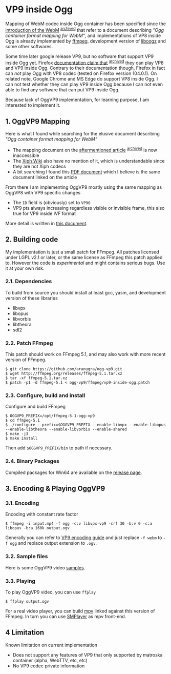 
# VP9 inside Ogg

Mapping of WebM codec inside Ogg container has been specified since
the [introduction of the WebM][1] <sup>[archived][9]</sup> that refer to a document describing
 _"Ogg container format mapping for WebM"_, and implementations
of VP8 inside Ogg is already implemented by [ffmpeg][3],
development version of [liboogz][4] and some other softwares.

Some time later google release VP9, but no software that support VP9 inside Ogg yet.
Firefox [documentation claim that][5] <sup>[archived][8]</sup> they can play VP8 and VP9 inside Ogg.
Contrary to their documentation though, Firefox in fact can *not* play Ogg with VP8 codec
(tested on Firefox version 104.0.1). On related note, Google Chrome and MS Edge do
support VP8 inside Ogg. I can not test whether they can play VP9 inside 
Ogg because I can not even able to find any software that can put VP9 inside Ogg.

Because lack of OggVP9 implementation, for learning purpose, I am interested to implement it.


## 1. OggVP9 Mapping

Here is what I found while searching for the elusive document describing  _"Ogg container format mapping for WebM"_

- The mapping document on the [aftermentioned article][1] <sup>[archived][9]</sup> is now inaccessible
- The [Xiph Wiki][6] also have no mention of it, which is understandable since they are not Xiph codecs
- A bit searching I found this [PDF document][2] which I believe is the same document linked on the article

From there I am implementing OggVP9 mostly using the same mapping as OggVP8 with VP9 specific changes

- The `ID` field is (obviously) set to `VP90`
- VP9 pts always increasing regardless visible or invisible frame, this also true for VP9 inside IVF format

More detail is written in [this document](OggVP9.md).


## 2. Building code

My implementation is just a small patch for FFmpeg. All patches licensed under LGPL v2.1 or
later, or the same license as FFmpeg this patch applied to.
However the code is _experimental_ and might contains serious bugs. Use it at your own risk.

### 2.1. Dependencies

To build from source you should install at least gcc, yasm, and development version of these libraries

- libvpx
- libopus
- libvorbis
- libtheora
- sdl2


### 2.2. Patch FFmpeg

This patch should work on FFmpeg 5.1, and may also work with more recent version of FFmpeg.

    $ git clone https://github.com/aranugra/ogg-vp9.git
    $ wget http://ffmpeg.org/releases/ffmpeg-5.1.tar.xz
    $ tar -xf ffmpeg-5.1.tar.xz
    $ patch -p1 -d ffmpeg-5.1 < ogg-vp9/ffmpeg/vp9-inside-ogg.patch

### 2.3. Configure, build and install

Configure and build FFmpeg

    $ OGGVP9_PREFIX=/opt/ffmpeg-5.1-ogg-vp9
    $ cd ffmpeg-5.1
    $ ./configure --prefix=$OGGVP9_PREFIX --enable-libvpx --enable-libopus --enable-libtheora --enable-libvorbis --enable-shared
    $ make -j3
    $ make install

Then add `$OGGVP9_PREFIX/bin` to path if necessary.

### 2.4. Binary Packages

Compiled packages for Win64 are available on the [release page](https://github.com/aranugra/ogg-vp9/releases).

## 3. Encoding & Playing OggVP9

### 3.1. Encoding

Encoding with constant rate factor

    $ ffmpeg -i input.mp4 -f ogg -c:v libvpx-vp9 -crf 30 -b:v 0 -c:a libopus -b:a 160k output.ogv

Generally you can refer to [VP9 encoding guide][7] and just replace
`-f webm` to `-f ogg` and replace output extension to `.ogv`.

### 3.2. Sample files

Here is some OggVP9 video [samples](https://drive.google.com/drive/folders/1z0MrMkNkHYjzfg0p0hoP6x2ndLs8iUiX?usp=sharing).

### 3.3. Playing

To play OggVP9 video, you can use `ffplay`

    $ ffplay output.ogv

For a real video player, you can build [mpv][10] linked against this version of FFmpeg.
In turn you can use [SMPlayer][11] as mpv front-end.


## 4 Limitation

Known limitation on current implementation

- Does not support any features of VP9 that only supported by matroska container (alpha, WebTTV, etc, etc)
- No VP9 codec private information


[1]: https://blogs.gnome.org/uraeus/2010/05/19/webm-and-gstreamer/
[2]: https://people.freedesktop.org/~slomo/ogg-vp8/ogg-vp8.pdf
[3]: https://ffmpeg.org
[4]: https://gitlab.xiph.org/xiph/liboggz
[5]: https://developer.mozilla.org/en-US/docs/Web/Media/Formats/Containers
[6]: https://wiki.xiph.org/Ogg
[7]: https://trac.ffmpeg.org/wiki/Encode/VP9
[8]: http://web.archive.org/web/20220830180037/https://developer.mozilla.org/en-US/docs/Web/Media/Formats/Containers
[9]: http://web.archive.org/web/20211026055813/https://blogs.gnome.org/uraeus/2010/05/19/webm-and-gstreamer/
[10]: https://github.com/mpv-player/mpv
[11]: https://github.com/smplayer-dev/smplayer
